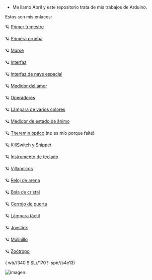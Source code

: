 - Me llamo Abril y este repositorio trata de mis trabajos de Arduino.

Estos son mis enlaces:
 
🪐  [Primer trimestre](https://github.com/jjksimp/1er-trimestre)

🪐  [Primera prueba](https://github.com/jjksimp/arduino/blob/main/primera%20prueba.md)

🪐  [Morse](https://github.com/jjksimp/arduino/blob/main/morse_3_abril_vitas.ino)

🪐  [Interfaz](https://github.com/jjksimp/arduino/blob/main/interfaz.md)

🪐  [Interfaz de nave espacial](https://github.com/jjksimp/arduino/blob/main/interfaz.md)

🪐  [Medidor del amor](https://github.com/jjksimp/arduino/blob/main/MEDIDOR%20DEL%20AMOR.md)

🪐  [Operadores](https://github.com/jjksimp/arduino/blob/main/Operadores.md)

🪐  [Lámpara de varios colores](https://github.com/jjksimp/arduino/blob/main/L%C3%A1mpara%20varios%20colores.MD)

🪐  [Medidor de estado de ánimo](https://github.com/jjksimp/arduino/blob/main/Medidor%20de%20estado%20de%20%C3%A1nimo.md)

🪐  [Theremin óptico](https://github.com/reverte04/arduino/blob/main/SNIPPET_KILL_SWITCH.CPP) (no es mío porque falté)

🪐  [KillSwitch y Snippet](https://github.com/jjksimp/arduino/blob/main/KILL%20SWITCH%20Y%20SNIPPETS.md)

🪐  [Instrumento de teclado](https://github.com/jjksimp/arduino/blob/main/INSTRUMENTO%20DE%20TECLADO.md)

🪐  [Villancicos](https://github.com/jjksimp/arduino/blob/main/VILLANCICOS.md)

🪐 [ Reloj de arena](https://github.com/jjksimp/arduino/blob/main/RELOJ%20DE%20ARENA.md)

🪐 [ Bola de cristal](https://github.com/jjksimp/arduino/blob/main/BOLA%20DE%20CRISTAL.md)

🪐 [Cerrojo de puerta](https://github.com/jjksimp/arduino/blob/main/CERROJO%20DE%20PUERTA.md)

🪐 [Lámpara táctil](https://github.com/jjksimp/arduino/blob/main/L%C3%81MPARA%20T%C3%81CTIL.md)

🪐 [Joystick](https://github.com/jjksimp/arduino/blob/main/JOYSTICK.md)

🪐 [Molinillo](https://github.com/jjksimp/arduino/blob/main/MOLINILLO.md)

🪐 [Zoótropo](https://github.com/jjksimp/arduino/blob/main/ZO%C3%93TROPO.md)

( wb//340 !! SL//170 !! spn//s4e13)
 
![imagen](https://user-images.githubusercontent.com/90753482/144020774-a9bb169f-5d08-4586-bfe0-553225af2204.png)

